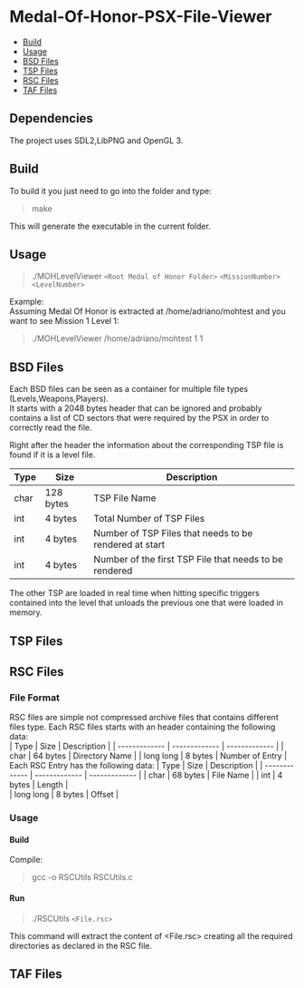 # Medal-Of-Honor-PSX-File-Viewer
- [Build](#build)
- [Usage](#usage)
- [BSD Files](#bsd-files)
- [TSP Files](#tsp-files)
- [RSC Files](#rsc-files)
- [TAF Files](#taf-files)

## Dependencies
  The project uses SDL2,LibPNG and OpenGL 3.
## Build
  To build it you just need to go into the folder and type:
  > make

  This will generate the executable in the current folder.
## Usage
  > ./MOHLevelViewer `<Root Medal of Honor Folder>` `<MissionNumber>` `<LevelNumber>`

  Example:  
  Assuming Medal Of Honor is extracted at /home/adriano/mohtest and you want to see Mission 1 Level 1:

  > ./MOHLevelViewer /home/adriano/mohtest 1 1
## BSD Files
Each BSD files can be seen as a container for multiple file types (Levels,Weapons,Players).  
It starts with a 2048 bytes header that can be ignored and probably contains a list of CD sectors that were required by the PSX in order to correctly read the file.  

Right after the header the information about the corresponding TSP file is found if it is a level file.  

| Type  | Size | Description |
| ----  | ---- | ----- |
| char | 128 bytes  | TSP File Name |
| int  | 4 bytes  | Total Number of TSP Files |
| int  | 4 bytes  | Number of TSP Files that needs to be rendered at start |
| int  | 4 bytes  | Number of the first TSP File that needs to be rendered |  
The other TSP are loaded in real time when hitting specific triggers contained into the level that unloads the previous one that were loaded in memory.

## TSP Files
## RSC Files
### File Format
RSC files are simple not compressed archive files that contains different files type.
Each RSC files starts with an header containing the following data:  
| Type | Size | Description |
| ------------- | ------------- | ------------- |
| char  | 64 bytes  | Directory Name |
| long long  | 8 bytes  | Number of Entry |  
Each RSC Entry has the following data:
| Type | Size | Description |
| ------------- | ------------- | ------------- |
| char  | 68 bytes  | File Name |
| int  | 4 bytes  | Length |  
| long long | 8 bytes | Offset |
### Usage
#### Build
Compile:
  > gcc -o RSCUtils RSCUtils.c
#### Run
  > ./RSCUtils `<File.rsc>`
  
This command will extract the content of <File.rsc> creating all the required directories as declared in the RSC file.  
## TAF Files
